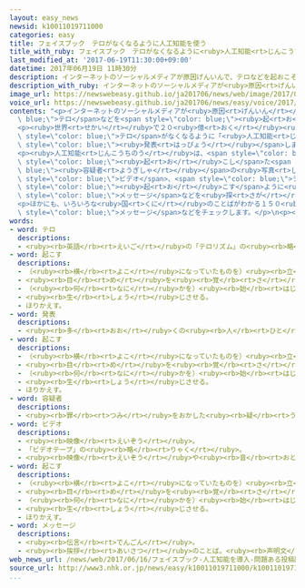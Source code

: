 ```yaml
---
layout: easy_news
newsid: k10011019711000
categories: easy
title: フェイスブック　テロがなくなるように人工知能を使う
title_with_ruby: フェイスブック　テロがなくなるように<ruby>人工知能<rt>じんこうちのう</rt></ruby>を<ruby>使<rt>つか</rt></ruby>う
last_modified_at: '2017-06-19T11:30:00+09:00'
datetime: 2017年06月19日 11時30分
description: インターネットのソーシャルメディアが原因げんいんで、テロなどを起おこそうという危険きけんな考かんがえ方かたを持もつ人ひとがいて、問題もんだいになっています。
description_with_ruby: インターネットのソーシャルメディアが<ruby>原因<rt>げんいん</rt></ruby>で、テロなどを<ruby>起<rt>お</rt></ruby>こそうという<ruby>危険<rt>きけん</rt></ruby>な<ruby>考<rt>かんが</rt></ruby>え<ruby>方<rt>かた</rt></ruby>を<ruby>持<rt>も</rt></ruby>つ<ruby>人<rt>ひと</rt></ruby>がいて、<ruby>問題<rt>もんだい</rt></ruby>になっています。
image_url: https://newswebeasy.github.io/ja201706/news/web/image/2017/06/19/k10011019711000.jpg
voice_url: https://newswebeasy.github.io/ja201706/news/easy/voice/2017/06/19/k10011019711000.mp3
contents: "<p>インターネットのソーシャルメディアが<ruby>原因<rt>げんいん</rt></ruby>で、<span style=\"color:\
  \ blue;\">テロ</span>などを<span style=\"color: blue;\"><ruby>起<rt>お</rt></ruby>こそ</span>うという<ruby>危険<rt>きけん</rt></ruby>な<ruby>考<rt>かんが</rt></ruby>え<ruby>方<rt>かた</rt></ruby>を<ruby>持<rt>も</rt></ruby>つ<ruby>人<rt>ひと</rt></ruby>がいて、<ruby>問題<rt>もんだい</rt></ruby>になっています。</p>\n\
  <p><ruby>世界<rt>せかい</rt></ruby>で２０<ruby>億<rt>おく</rt></ruby><ruby>人<rt>にん</rt></ruby>ぐらいが<ruby>利用<rt>りよう</rt></ruby>しているアメリカのフェイスブックは、<span\
  \ style=\"color: blue;\">テロ</span>がなくなるように「<ruby>人工知能<rt>じんこうちのう</rt></ruby>」を<ruby>使<rt>つか</rt></ruby>うと<span\
  \ style=\"color: blue;\"><ruby>発表<rt>はっぴょう</rt></ruby></span>しました。<ruby>人工知能<rt>じんこうちのう</rt></ruby>は、<ruby>人<rt>ひと</rt></ruby>のように<ruby>自分<rt>じぶん</rt></ruby>で<ruby>考<rt>かんが</rt></ruby>えるコンピューターです。</p>\n\
  <p><ruby>人工知能<rt>じんこうちのう</rt></ruby>は、<span style=\"color: blue;\">テロ</span>を<span\
  \ style=\"color: blue;\"><ruby>起<rt>お</rt></ruby>こし</span>た<span style=\"color:\
  \ blue;\"><ruby>容疑者<rt>ようぎしゃ</rt></ruby></span>の<ruby>写真<rt>しゃしん</rt></ruby>や<span\
  \ style=\"color: blue;\">ビデオ</span>、<span style=\"color: blue;\">テロ</span>を<span\
  \ style=\"color: blue;\"><ruby>起<rt>お</rt></ruby>こす</span>ように<ruby>言<rt>い</rt></ruby>っている<span\
  \ style=\"color: blue;\">メッセージ</span>などを<ruby>探<rt>さが</rt></ruby>します。そして、<ruby>写真<rt>しゃしん</rt></ruby>などを<ruby>見<rt>み</rt></ruby>つけたら、フェイスブックに<ruby>出<rt>だ</rt></ruby>すことができないようにします。</p>\n\
  <p>ほかにも、いろいろな<ruby>国<rt>くに</rt></ruby>のことばがわかる１５０<ruby>人<rt>にん</rt></ruby><ruby>以上<rt>いじょう</rt></ruby>が<span\
  \ style=\"color: blue;\">メッセージ</span>などをチェックします。</p>\n<p></p>\n<p></p>"
words:
- word: テロ
  descriptions:
  - <ruby><rb>英語</rb><rt>えいご</rt></ruby>の「テロリズム」の<ruby><rb>略</rb><rt>りゃく</rt></ruby>。<ruby><rb>政治的</rb><rt>せいじてき</rt></ruby>な<ruby><rb>目的</rb><rt>もくてき</rt></ruby>を<ruby><rb>成</rb><rt>な</rt></ruby>しとげるためには、<ruby><rb>人</rb><rt>ひと</rt></ruby>の<ruby><rb>命</rb><rt>いのち</rt></ruby>をうばうような<ruby><rb>暴力</rb><rt>ぼうりょく</rt></ruby>を<ruby><rb>使</rb><rt>つか</rt></ruby>ってもよいとする<ruby><rb>考</rb><rt>かんが</rt></ruby>え。また、そのような<ruby><rb>考</rb><rt>かんが</rt></ruby>えで<ruby><rb>起</rb><rt>お</rt></ruby>こす<ruby><rb>事件</rb><rt>じけん</rt></ruby>。
- word: 起こす
  descriptions:
  - （<ruby><rb>横</rb><rt>よこ</rt></ruby>になっていたものを）<ruby><rb>立</rb><rt>た</rt></ruby>たせる。
  - <ruby><rb>目</rb><rt>め</rt></ruby>を<ruby><rb>覚</rb><rt>さ</rt></ruby>まさせる。
  - （<ruby><rb>何</rb><rt>なに</rt></ruby>かを）<ruby><rb>始</rb><rt>はじ</rt></ruby>める。
  - <ruby><rb>生</rb><rt>しょう</rt></ruby>じさせる。
  - ほりかえす。
- word: 発表
  descriptions:
  - <ruby><rb>多</rb><rt>おお</rt></ruby>くの<ruby><rb>人</rb><rt>ひと</rt></ruby>に<ruby><rb>広</rb><rt>ひろ</rt></ruby>く<ruby><rb>知</rb><rt>し</rt></ruby>らせること。
- word: 起こす
  descriptions:
  - （<ruby><rb>横</rb><rt>よこ</rt></ruby>になっていたものを）<ruby><rb>立</rb><rt>た</rt></ruby>たせる。
  - <ruby><rb>目</rb><rt>め</rt></ruby>を<ruby><rb>覚</rb><rt>さ</rt></ruby>まさせる。
  - （<ruby><rb>何</rb><rt>なに</rt></ruby>かを）<ruby><rb>始</rb><rt>はじ</rt></ruby>める。
  - <ruby><rb>生</rb><rt>しょう</rt></ruby>じさせる。
  - ほりかえす。
- word: 容疑者
  descriptions:
  - <ruby><rb>罪</rb><rt>つみ</rt></ruby>をおかした<ruby><rb>疑</rb><rt>うたが</rt></ruby>いのある<ruby><rb>人</rb><rt>ひと</rt></ruby>。
- word: ビデオ
  descriptions:
  - <ruby><rb>映像</rb><rt>えいぞう</rt></ruby>。
  - 「ビデオテープ」の<ruby><rb>略</rb><rt>りゃく</rt></ruby>。
  - <ruby><rb>映像</rb><rt>えいぞう</rt></ruby>や<ruby><rb>音</rb><rt>おと</rt></ruby>を、<ruby><rb>磁気</rb><rt>じき</rt></ruby>テープに<ruby><rb>記録</rb><rt>きろく</rt></ruby>したり<ruby><rb>再生</rb><rt>さいせい</rt></ruby>したりする<ruby><rb>装置</rb><rt>そうち</rt></ruby>。
- word: 起こす
  descriptions:
  - （<ruby><rb>横</rb><rt>よこ</rt></ruby>になっていたものを）<ruby><rb>立</rb><rt>た</rt></ruby>たせる。
  - <ruby><rb>目</rb><rt>め</rt></ruby>を<ruby><rb>覚</rb><rt>さ</rt></ruby>まさせる。
  - （<ruby><rb>何</rb><rt>なに</rt></ruby>かを）<ruby><rb>始</rb><rt>はじ</rt></ruby>める。
  - <ruby><rb>生</rb><rt>しょう</rt></ruby>じさせる。
  - ほりかえす。
- word: メッセージ
  descriptions:
  - <ruby><rb>伝言</rb><rt>でんごん</rt></ruby>。
  - <ruby><rb>挨拶</rb><rt>あいさつ</rt></ruby>のことば。<ruby><rb>声明文</rb><rt>せいめいぶん</rt></ruby>。
web_news_url: /news/web/2017/06/16/フェイスブック-人工知能を導入-問題ある投稿防止へ/
source_url: http://www3.nhk.or.jp/news/easy/k10011019711000/k10011019711000.html
...
```

